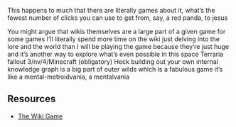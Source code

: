This happens to much that there are literally games about it, what’s the fewest number of clicks you can use to get from, say, a red panda, to jesus

You might argue that wikis themselves are a large part of a given game
for some games I’ll literally spend more time on the wiki just delving into the lore and the world than I will be playing the game because they’re just huge and it’s another way to explore what’s even possible in this space
Terraria fallout 3/nv/4/Minecraft (obligatory)
Heck building out your own internal knowledge graph is a big part of outer wilds which is a fabulous game it’s like a mental-metroidvania, a mentalvania 

Resources
---
- [The Wiki Game](https://www.thewikigame.com/app)
